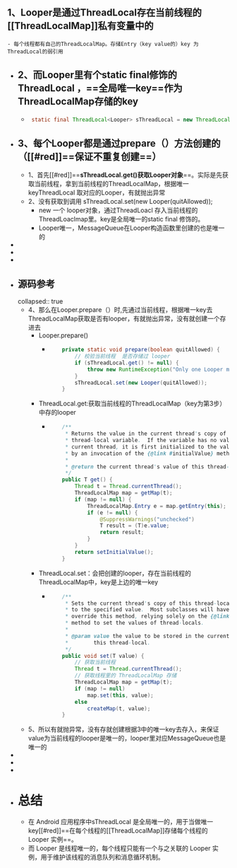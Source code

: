 ## 1、Looper是通过ThreadLocal存在当前线程的[[ThreadLocalMap]]私有变量中的
	- 每个线程都有自己的ThreadLocalMap。存储Entry（key value的）key 为ThreadLocal的弱引用
- ## 2、而Looper里有个static final修饰的 ThreadLocal ，==**全局唯一key**==作为 ThreadLocalMap存储的key
	- ```java
	   static final ThreadLocal<Looper> sThreadLocal = new ThreadLocal<Looper>();
	  ```
- ## 3、每个Looper都是通过prepare（）方法创建的（[[#red]]==**保证不重复创建**==）
	- 1、首先[[#red]]==**sThreadLocal.get()获取Looper对象**==。实际是先获取当前线程，拿到当前线程的ThreadLocalMap，根据唯一keyThreadLocal 取对应的Looper，有就抛出异常
	- 2、没有获取到调用 sThreadLocal.set(new Looper(quitAllowed));
		- new 一个 looper对象，通过ThreadLoacl 存入当前线程的ThreadLoaclmap里。key是全局唯一的static final 修饰的。
		- Looper唯一，MessageQueue在Looper构造函数里创建的也是唯一的
-
-
-
- ## 源码参考
  collapsed:: true
	- 4、那么在Looper.prepare（）时,先通过当前线程，根据唯一key去ThreadLocalMap获取是否有looper，有就抛出异常，没有就创建一个存进去
		- Looper.prepare()
			- ```java
			      private static void prepare(boolean quitAllowed) {
			          // 校验当前线程  是否存储过 looper
			          if (sThreadLocal.get() != null) {
			              throw new RuntimeException("Only one Looper may be created per thread");
			          }
			          sThreadLocal.set(new Looper(quitAllowed));
			      }
			  ```
		- ThreadLocal.get:获取当前线程的ThreadLocalMap（key为第3步）中存的looper
			- ```java
			      /**
			       * Returns the value in the current thread's copy of this
			       * thread-local variable.  If the variable has no value for the
			       * current thread, it is first initialized to the value returned
			       * by an invocation of the {@link #initialValue} method.
			       *
			       * @return the current thread's value of this thread-local
			       */
			      public T get() {
			          Thread t = Thread.currentThread();
			          ThreadLocalMap map = getMap(t);
			          if (map != null) {
			              ThreadLocalMap.Entry e = map.getEntry(this);
			              if (e != null) {
			                  @SuppressWarnings("unchecked")
			                  T result = (T)e.value;
			                  return result;
			              }
			          }
			          return setInitialValue();
			      }
			  ```
		- ThreadLocal.set：会把创建的looper，存在当前线程的ThreadLocalMap中，key是上边的唯一key
			- ```java
			      /**
			       * Sets the current thread's copy of this thread-local variable
			       * to the specified value.  Most subclasses will have no need to
			       * override this method, relying solely on the {@link #initialValue}
			       * method to set the values of thread-locals.
			       *
			       * @param value the value to be stored in the current thread's copy of
			       *        this thread-local.
			       */
			      public void set(T value) {
			          // 获取当前线程
			          Thread t = Thread.currentThread();
			          // 获取线程里的 ThreadLocalMap 存储
			          ThreadLocalMap map = getMap(t);
			          if (map != null)
			              map.set(this, value);
			          else
			              createMap(t, value);
			      }
			  
			  ```
	- 5、所以有就抛异常，没有存就创建根据3中的唯一key去存入，来保证value为当前线程的looper是唯一的，looper里对应MessageQueue也是唯一的
-
-
-
- # 总结
	- 在 Android 应用程序中sThreadLocal 是全局唯一的，用于当做唯一key[[#red]]==在每个线程的[[ThreadLocalMap]]存储每个线程的 Looper 实例==。
	- 而 Looper 是线程唯一的，每个线程只能有一个与之关联的 Looper 实例，用于维护该线程的消息队列和消息循环机制。
